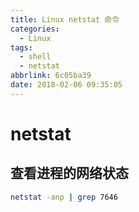 ```yaml
---
title: Linux netstat 命令
categories:
  - Linux
tags:
  - shell
  - netstat
abbrlink: 6c05ba39
date: 2018-02-06 09:35:05
---
```


# netstat
## 查看进程的网络状态
```bash
netstat -anp | grep 7646
```
